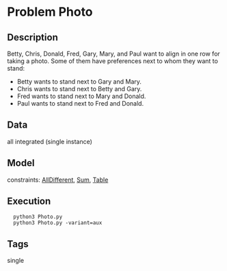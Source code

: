 # Problem Photo
## Description
Betty, Chris, Donald, Fred, Gary, Mary, and Paul want to align in one row for taking a photo.
Some of them have preferences next to whom they want to stand:
 - Betty wants to stand next to Gary and Mary.
 - Chris wants to stand next to Betty and Gary.
 - Fred wants to stand next to Mary and Donald.
 - Paul wants to stand next to Fred and Donald.


## Data
all integrated (single instance)

## Model
  constraints: [AllDifferent](http://pycsp.org/documentation/constraints/AllDifferent), [Sum](http://pycsp.org/documentation/constraints/Sum), [Table](http://pycsp.org/documentation/constraints/Table)

## Execution
```
  python3 Photo.py
  python3 Photo.py -variant=aux
```

## Tags
  single
